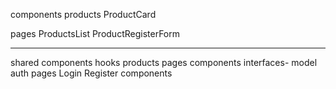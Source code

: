 
components
    products
        ProductCard

pages
    ProductsList
    ProductRegisterForm


-----

shared
    components
    hooks
products
    pages
    components
    interfaces- model
auth
    pages
        Login
        Register
    components